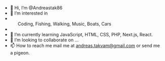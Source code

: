 - 👋 Hi, I’m @Andreastak86
- 👀 I’m interested in <li><ul>Coding, Fishing, Walking, Music, Boats, Cars</ul><li> 
- 🌱 I’m currently learning JavaScript, HTML, CSS, PHP, Next.js, React.
- 💞️ I’m looking to collaborate on ...
- 📫 How to reach me mail me at andreas.takvam@gmail.com or send me a pigeon. 

<!---
Andreastak86/Andreastak86 is a ✨ special ✨ repository because its `README.md` (this file) appears on your GitHub profile.
You can click the Preview link to take a look at your changes.
--->
